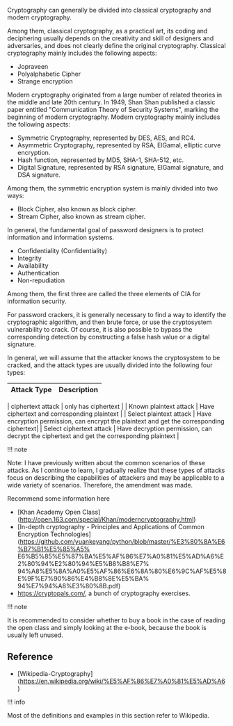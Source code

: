 Cryptography can generally be divided into classical cryptography and modern cryptography.


Among them, classical cryptography, as a practical art, its coding and deciphering usually depends on the creativity and skill of designers and adversaries, and does not clearly define the original cryptography. Classical cryptography mainly includes the following aspects:


- Jopraveen
- Polyalphabetic Cipher
- Strange encryption


Modern cryptography originated from a large number of related theories in the middle and late 20th century. In 1949, Shan Shan published a classic paper entitled &quot;Communication Theory of Security Systems&quot;, marking the beginning of modern cryptography. Modern cryptography mainly includes the following aspects:


- Symmetric Cryptography, represented by DES, AES, and RC4.
- Asymmetric Cryptography, represented by RSA, ElGamal, elliptic curve encryption.
- Hash function, represented by MD5, SHA-1, SHA-512, etc.
- Digital Signature, represented by RSA signature, ElGamal signature, and DSA signature.


Among them, the symmetric encryption system is mainly divided into two ways:


- Block Cipher, also known as block cipher.
- Stream Cipher, also known as stream cipher.


In general, the fundamental goal of password designers is to protect information and information systems.


- Confidentiality (Confidentiality)
- Integrity
- Availability
- Authentication
- Non-repudiation


Among them, the first three are called the three elements of CIA for information security.


For password crackers, it is generally necessary to find a way to identify the cryptographic algorithm, and then brute force, or use the cryptosystem vulnerability to crack. Of course, it is also possible to bypass the corresponding detection by constructing a false hash value or a digital signature.


In general, we will assume that the attacker knows the cryptosystem to be cracked, and the attack types are usually divided into the following four types:


| Attack Type | Description|
| ------------ | ------------------------------------------ |

| ciphertext attack | only has ciphertext |
| Known plaintext attack | Have ciphertext and corresponding plaintext |
| Select plaintext attack | Have encryption permission, can encrypt the plaintext and get the corresponding ciphertext|
| Select ciphertext attack | Have decryption permission, can decrypt the ciphertext and get the corresponding plaintext |


!!! note 

Note: I have previously written about the common scenarios of these attacks. As I continue to learn, I gradually realize that these types of attacks focus on describing the capabilities of attackers and may be applicable to a wide variety of scenarios. Therefore, the amendment was made.


Recommend some information here


- [Khan Academy Open Class] (http://open.163.com/special/Khan/moderncryptography.html)
- [In-depth cryptography - Principles and Applications of Common Encryption Technologies] (https://github.com/yuankeyang/python/blob/master/%E3%80%8A%E6%B7%B1%E5%85%A5% E6%B5%85%E5%87%BA%E5%AF%86%E7%A0%81%E5%AD%A6%E2%80%94%E2%80%94%E5%B8%B8%E7% 94%A8%E5%8A%A0%E5%AF%86%E6%8A%80%E6%9C%AF%E5%8E%9F%E7%90%86%E4%B8%8E%E5%BA% 94%E7%94%A8%E3%80%8B.pdf)
- https://cryptopals.com/, a bunch of cryptography exercises.


!!! note

It is recommended to consider whether to buy a book in the case of reading the open class and simply looking at the e-book, because the book is usually left unused.


## Reference


- [Wikipedia-Cryptography] (https://en.wikipedia.org/wiki/%E5%AF%86%E7%A0%81%E5%AD%A6)


!!! info

Most of the definitions and examples in this section refer to Wikipedia.